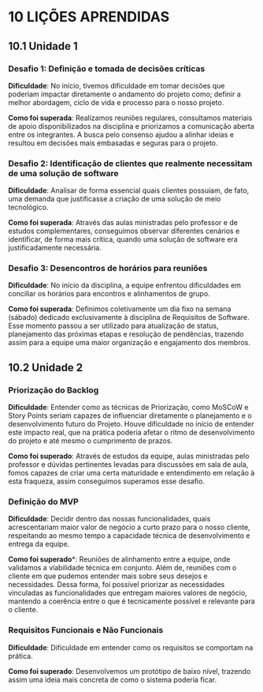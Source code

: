 # 10 LIÇÕES APRENDIDAS

## 10.1 Unidade 1

### Desafio 1: Definição e tomada de decisões críticas

**Dificuldade**: No início, tivemos dificuldade em tomar decisões que poderiam impactar diretamente o andamento do projeto como; definir a melhor abordagem, ciclo de vida e processo para o nosso projeto. 

**Como foi superada**: Realizamos reuniões regulares, consultamos materiais de apoio disponibilizados na disciplina e priorizamos a comunicação aberta entre os integrantes. A busca pelo consenso ajudou a alinhar ideias e resultou em decisões mais embasadas e seguras para o projeto. 

### Desafio 2: Identificação de clientes que realmente necessitam de uma solução de software 

**Dificuldade**: Analisar de forma essencial quais clientes possuíam, de fato, uma demanda que justificasse a criação de uma solução de meio tecnológico. 

**Como foi superada**: Através das aulas ministradas pelo professor e de estudos complementares, conseguimos observar diferentes cenários e identificar, de forma mais crítica, quando uma solução de software era justificadamente necessária. 

### Desafio 3: Desencontros de horários para reuniões 

**Dificuldade**: No início da disciplina, a equipe enfrentou dificuldades em conciliar os horários para encontros e alinhamentos de grupo. 

**Como foi superada**: Definimos coletivamente um dia fixo na semana (sábado) dedicado exclusivamente à disciplina de Requisitos de Software. Esse momento passou a ser utilizado para atualização de status, planejamento das próximas etapas e resolução de pendências, trazendo assim para a equipe uma maior organização e engajamento dos membros. 


## 10.2 Unidade 2

### Priorização do Backlog

**Dificuldade**: Entender como as técnicas de Priorização, como MoSCoW e Story Points seriam capazes de influenciar diretamente o planejamento e o desenvolvimento futuro do  Projeto. Houve dificuldade no início de entender este impacto real, que na prática poderia afetar o ritmo de desenvolvimento do projeto e até mesmo o cumprimento de prazos. 

**Como foi superado**: Através de estudos da equipe, aulas ministradas pelo professor e dúvidas pertinentes levadas para discussões em sala de aula, fomos capazes de criar uma certa maturidade e entendimento em relação à esta fraqueza, assim conseguimos   superamos esse desafio.  

### Definição do MVP 

**Dificuldade**: Decidir dentro das nossas funcionalidades, quais acrescentariam maior valor de negócio a curto prazo para o nosso cliente, respeitando ao mesmo tempo a capacidade técnica de desenvolvimento e entrega da equipe. 

**Como foi superado***: Reuniões de alinhamento entre a equipe, onde validamos a viabilidade técnica em conjunto. Além de, reuniões com o cliente em que pudemos entender mais sobre seus desejos e necessidades. Dessa forma, foi possível priorizar as necessidades vinculadas as funcionalidades que entregam maiores valores de negócio, mantendo a coerência entre o que é tecnicamente possível e relevante para o cliente.

### Requisitos Funcionais e Não Funcionais 

**Dificuldade**: Dificuldade em entender como os requisitos se comportam na prática.

**Como foi superado**: Desenvolvemos um protótipo de baixo nível, trazendo assim uma ideia mais concreta de como o sistema poderia ficar.